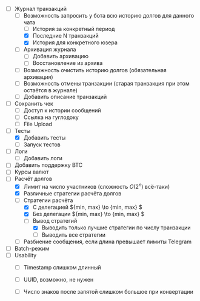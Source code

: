 - [ ] Журнал транзакций
   - [ ] Возможность запросить у бота всю историю долгов для данного чата
      - [ ] История за конкретный период
      - [x] Последние N транзакций
      - [x] История для конкретного юзера
   - [ ] Архивация журнала
      - [ ] Добавить архивацию
      - [ ] Восстановление из архива
   - [ ] Возможность очистить историю долгов (обязательная архивация)
   - [ ] Возможность отмены транзакции (старая транзакция при этом остаётся в журнале)
   - [ ] Добавить описание транзакций
- [ ] Сохранить чек
   - [ ] Доступ к истории сообщений
   - [ ] Ссылка на гуглодоку
   - [ ] File Upload
- [ ] Тесты
   - [x] Добавить тесты
   - [ ] Запуск тестов
- [ ] Логи
   - [ ] Добавить логи
- [ ] Добавить поддержку BTC
- [ ] Курсы валют
- [ ] Расчёт долгов
   - [x] Лимит на число участников (сложность $O(2^n)$ всё-таки)
   - [x] Различные стратегии расчёта долгов
   - [ ] Стратегии расчёта
      - [x] С делегацией $\{min, max\} \to \{min, max\}  $
      - [x] Без делегации $\{min, max\} \to \{min, max\}  $
      - [ ] Вывод стратегий
         - [x] Выводить только лучшие стратегии по числу транзакции
         - [ ] Выводить все стратегии
   - [ ] Разбиение сообщения, если длина превышает лимиты Telegram
- [ ] Batch-режим
- [ ] Usability
   - [ ] Timestamp слишком длинный
   - [ ] UUID, возможно, не нужен
   - [ ] Число знаков после запятой слишком большое при конвертации

